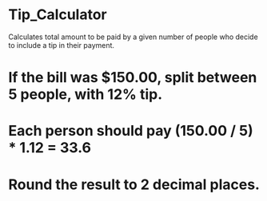 # Tip_Calculator
Calculates total amount to be paid by a given number of people who decide to include a tip in their payment.

# If the bill was $150.00, split between 5 people, with 12% tip. 
# Each person should pay (150.00 / 5) * 1.12 = 33.6
# Round the result to 2 decimal places.
